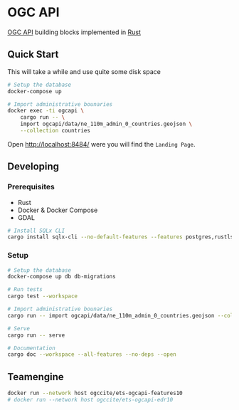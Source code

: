 # OGC API

[OGC API](https://ogcapi.ogc.org/) building blocks implemented in [Rust](https://www.rust-lang.org/)

## Quick Start

This will take a while and use quite some disk space

```bash
# Setup the database
docker-compose up

# Import administrative bounaries
docker exec -ti ogcapi \
    cargo run -- \
    import ogcapi/data/ne_110m_admin_0_countries.geojson \
    --collection countries
```

Open <http://localhost:8484/> were you will find the `Landing Page`.

## Developing

### Prerequisites

- Rust
- Docker & Docker Compose
- GDAL

```bash
# Install SQLx CLI
cargo install sqlx-cli --no-default-features --features postgres,rustls
```

### Setup

```bash
# Setup the database
docker-compose up db db-migrations

# Run tests
cargo test --workspace

# Import administrative bounaries
cargo run -- import ogcapi/data/ne_110m_admin_0_countries.geojson --collection countries

# Serve 
cargo run -- serve

# Documentation
cargo doc --workspace --all-features --no-deps --open
```

## Teamengine

```bash
docker run --network host ogccite/ets-ogcapi-features10
# docker run --network host ogccite/ets-ogcapi-edr10
```
